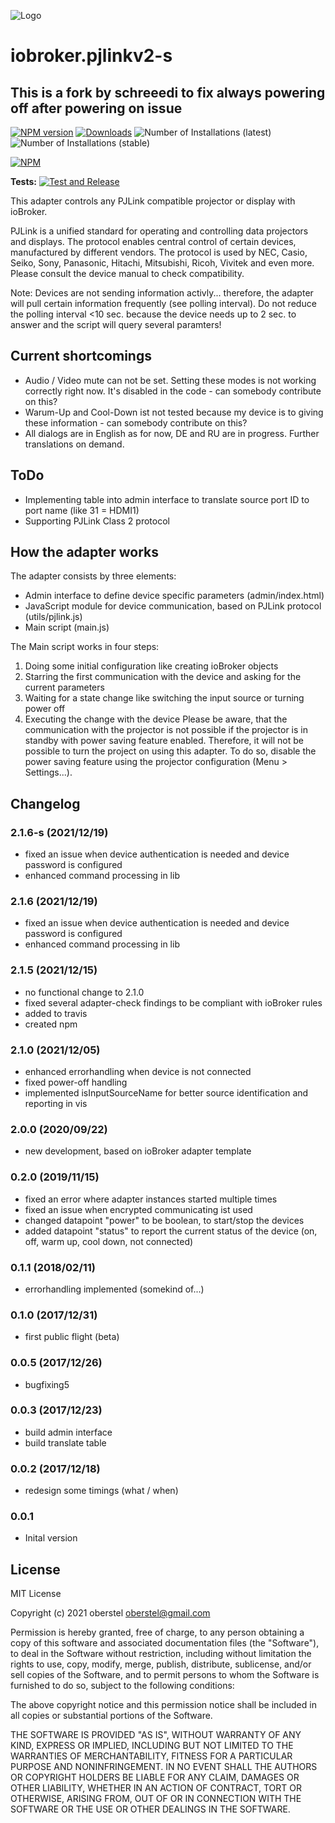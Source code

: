 ![Logo](admin/pjlink.png)
# iobroker.pjlinkv2-s

## This is a fork by schreeedi to fix always powering off after powering on issue

[![NPM version](http://img.shields.io/npm/v/iobroker.pjlinkv2-s.svg)](https://www.npmjs.com/package/iobroker.pjlinkv2-s)
[![Downloads](https://img.shields.io/npm/dm/iobroker.pjlinkv2-s.svg)](https://www.npmjs.com/package/iobroker.pjlinkv2-s)
![Number of Installations (latest)](http://iobroker.live/badges/pjlinkv2-s-installed.svg)
![Number of Installations (stable)](http://iobroker.live/badges/pjlinkv2-s-stable.svg)

[![NPM](https://nodei.co/npm/iobroker.pjlinkv2-s.png?downloads=true)](https://nodei.co/npm/iobroker.pjlinkv2-s/)

**Tests:** [![Test and Release](https://github.com/oberstel/iobroker.pjlinkv2-s/actions/workflows/test-and-release.yml/badge.svg)](https://github.com/oberstel/iobroker.pjlinkv2-s/actions/workflows/test-and-release.yml)                                                                                  

This adapter controls any PJLink compatible projector or display with ioBroker.

PJLink is a unified standard for operating and controlling data projectors and displays. The protocol enables central control of certain devices, manufactured by different vendors. The protocol is used by NEC, Casio, Seiko, Sony, Panasonic, Hitachi, Mitsubishi, Ricoh, Vivitek and even more. Please consult the device manual to check compatibility.

Note: Devices are not sending information activly... therefore, the adapter will pull certain information frequently (see polling interval). Do not reduce the polling interval <10 sec. because the device needs up to 2 sec. to answer and the script will query several paramters!

## Current shortcomings
- Audio / Video mute can not be set. Setting these modes is not working correctly right now. It's disabled in the code - can somebody contribute on this?
- Warum-Up and Cool-Down ist not tested because my device is to giving these information - can somebody contribute on this? 
- All dialogs are in English as for now, DE and RU are in progress. Further translations on demand.

## ToDo
- Implementing table into admin interface to translate source port ID to port name (like 31 = HDMI1)
- Supporting PJLink Class 2 protocol

## How the adapter works
The adapter consists by three elements:
-	Admin interface to define device specific parameters (admin/index.html)
-	JavaScript module for device communication, based on PJLink protocol (utils/pjlink.js)
-	Main script (main.js)

The Main script works in four steps:
1)	Doing some initial configuration like creating ioBroker objects
2)	Starring the first communication with the device and asking for the current parameters
3)	Waiting for a state change like switching the input source or turning power off
4)	Executing the change with the device
Please be aware, that the communication with the projector is not possible if the projector is in standby with power saving feature enabled. Therefore, it will not be possible to turn the project on using this adapter. To do so, disable the power saving feature using the projector configuration (Menu > Settings...).

## Changelog
### 2.1.6-s (2021/12/19)
- fixed an issue when device authentication is needed and device password is configured
- enhanced command processing in lib

### 2.1.6 (2021/12/19)
- fixed an issue when device authentication is needed and device password is configured
- enhanced command processing in lib

### 2.1.5 (2021/12/15)
- no functional change to 2.1.0 
- fixed several adapter-check findings to be compliant with ioBroker rules
- added to travis
- created npm

### 2.1.0 (2021/12/05)
- enhanced errorhandling when device is not connected
- fixed power-off handling
- implemented isInputSourceName for better source identification and reporting in vis 

### 2.0.0 (2020/09/22)
- new development, based on ioBroker adapter template 

### 0.2.0 (2019/11/15)
- fixed an error where adapter instances started multiple times
- fixed an issue when encrypted communicating ist used
- changed datapoint "power" to be boolean, to start/stop the devices
- added datapoint "status" to report the current status of the device (on, off, warm up, cool down, not connected)

### 0.1.1 (2018/02/11)
- errorhandling implemented (somekind of...)

### 0.1.0 (2017/12/31)
- first public flight (beta)

### 0.0.5 (2017/12/26)
- bugfixing5
### 0.0.3 (2017/12/23)
- build admin interface
- build translate table

### 0.0.2 (2017/12/18)
- redesign some timings (what / when)

### 0.0.1
- Inital version

## License
MIT License

Copyright (c) 2021 oberstel <oberstel@gmail.com>

Permission is hereby granted, free of charge, to any person obtaining a copy
of this software and associated documentation files (the "Software"), to deal
in the Software without restriction, including without limitation the rights
to use, copy, modify, merge, publish, distribute, sublicense, and/or sell
copies of the Software, and to permit persons to whom the Software is
furnished to do so, subject to the following conditions:

The above copyright notice and this permission notice shall be included in all
copies or substantial portions of the Software.

THE SOFTWARE IS PROVIDED "AS IS", WITHOUT WARRANTY OF ANY KIND, EXPRESS OR
IMPLIED, INCLUDING BUT NOT LIMITED TO THE WARRANTIES OF MERCHANTABILITY,
FITNESS FOR A PARTICULAR PURPOSE AND NONINFRINGEMENT. IN NO EVENT SHALL THE
AUTHORS OR COPYRIGHT HOLDERS BE LIABLE FOR ANY CLAIM, DAMAGES OR OTHER
LIABILITY, WHETHER IN AN ACTION OF CONTRACT, TORT OR OTHERWISE, ARISING FROM,
OUT OF OR IN CONNECTION WITH THE SOFTWARE OR THE USE OR OTHER DEALINGS IN THE
SOFTWARE.
